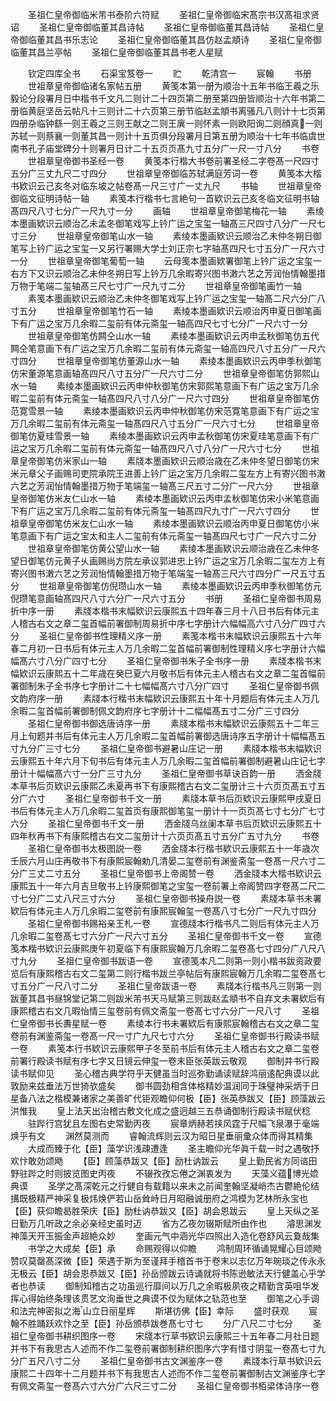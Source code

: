 <!-- { "loadSidebar": true } -->
　　圣祖仁皇帝御临米芾书泰阶六符赋
　　圣祖仁皇帝御临宋髙宗书汉髙祖求贤诏
　　圣祖仁皇帝御临董其昌诗帖
　　圣祖仁皇帝御临董其昌诗帖
　　圣祖仁皇帝御临董其昌书乐志论
　　圣祖仁皇帝御临董其昌仿赵孟頫诗
　　圣祖仁皇帝御临董其昌兰亭帖
　　圣祖仁皇帝御临董其昌书老人星赋











　　钦定四库全书
　　石渠宝笈卷一
　　贮
　　乾清宫一
　　宸翰
　　书册
　　世祖章皇帝御临诸名家帖五册
　　黄笺本第一册为顺治十五年书临王羲之乐毅论分段署月日中楷书千文凡二则计二十四页第二册至第四册皆顺治十六年书第二册临黄庭坚岳云帖凡十三则计二十六页第三册节临赵孟頫书离骚凡八则计十七页第四册杂临钟繇一则王羲之三则王献之二则王廙一则怀素一则欧阳询二则顔真一则苏轼一则蔡襄一则董其昌一则计十五页俱分段署月日第五册为顺治十七年书临虞世南书孔子庙堂碑分十则署月日计二十五页页髙九寸五分广一尺一寸八分
　　书卷
　　世祖章皇帝御书圣经一卷
　　黄笺本行楷大书卷前署圣经二字卷髙一尺四寸五分广三丈九尺二寸四分
　　世祖章皇帝御临苏轼满庭芳词一卷
　　黄笺本大楷书欵识云己亥冬对临东坡之帖卷髙一尺三寸广一丈九尺
　　书轴
　　世祖章皇帝御临文征明诗帖一轴
　　素笺本行楷书七言絶句一首欵识云己亥冬临文征明书轴髙四尺八寸七分广一尺九寸一分
　　画轴
　　世祖章皇帝御笔梅花一轴
　　素绫本墨画欵识云顺治乙未孟冬御笔戏写上钤广运之宝玺一轴髙三尺四寸八分广一尺七寸三分
　　世祖章皇帝御笔山水一轴
　　素绫本墨画欵识云顺治乙未仲冬朔日御笔写上钤广运之宝玺一又另行署赐大学士刘正宗七字轴髙四尺七寸五分广一尺六寸一分
　　世祖章皇帝御笔葡萄一轴
　　云母笺本墨画欵署御笔上钤广运之宝玺一右方下又识云顺治乙未仲冬朔日写上钤万几余暇寄兴图书潄六艺之芳润怡情翰墨措万物于笔端二玺轴髙三尺七寸广一尺九寸二分
　　世祖章皇帝御笔画竹一轴
　　素笺本墨画欵识云顺治乙未仲冬御笔戏写上钤广运之宝玺一轴髙二尺六分广八寸五分
　　世祖章皇帝御笔竹石一轴
　　素绫本墨画欵识云顺治丙申夏日御笔画下有广运之宝万几余暇二玺前有体元斋玺一轴高四尺七寸七分广一尺六寸一分
　　世祖章皇帝御笔仿闗仝山水一轴
　　素绫本墨画欵识云丙申孟秋御笔仿五代闗仝笔意画下有广运之宝万几余暇二玺前有体元斋玺一轴高四尺八寸五分广一尺六寸四分
　　世祖章皇帝御笔仿董源山水一轴
　　素绫本墨画欵识云丙申季秋御笔仿宋董源笔意画轴髙四尺八寸五分广一尺六寸二分
　　世祖章皇帝御笔仿郭熙山水一轴
　　素绫本墨画欵识云丙申仲秋御笔仿宋郭熙笔意画下有广运之宝万几余暇二玺前有体元斋玺一轴髙四尺八寸八分广一尺六寸四分
　　世祖章皇帝御笔仿范寛雪景一轴
　　素绫本墨画欵识云丙申仲秋御笔仿宋范寛笔意画下有广运之宝万几余暇二玺前有体元斋玺一轴髙四尺八寸五分广一尺六寸七分
　　世祖章皇帝御笔仿夏珪雪景一轴
　　素绫本墨画欵识云丙申孟秋御笔仿宋夏珪笔意画下有广运之宝万几余暇二玺前有体元斋玺一轴髙四尺八寸八分广一尺六寸七分
　　世祖章皇帝御笔仿米家山一轴
　　素牋本墨画欵识云顺治歳在乙未仲冬望日御笔仿宋米元章父子画赐司吏院承院王进善上钤广运之宝万几余暇二玺左方上有寄兴图书潄六艺之芳润怡情翰墨措万物于笔端玺一轴髙三尺五寸二分广一尺六分
　　世祖章皇帝御笔仿米友仁山水一轴
　　素绫本墨画欵识云丙申孟秋御笔仿宋小米笔意画下有广运之宝万几余暇二玺前有体元斋玺一轴髙四尺九寸广一尺六寸四分
　　世祖章皇帝御笔仿米友仁山水一轴
　　素绫本墨画欵识云顺治丙申夏日御笔仿小米笔意画下有广运之宝太和主人二玺前有体元斋玺一轴髙四尺七寸广一尺六寸二分
　　世祖章皇帝御笔仿黄公望山水一轴
　　素绫本墨画欵识云顺治歳在乙未仲冬望日御笔仿元黄子乆画赐尚方院左承议郭进忠上钤广运之宝万几余暇二玺左方上有寄兴图书潄六艺之芳润怡情翰墨措万物于笔端玺一轴髙三尺六寸四分广一尺五寸五分
　　世祖章皇帝御笔仿倪瓒山水一轴
　　素绫本墨画欵识云丙申季秋御笔仿元倪瓒笔意画轴髙四尺八寸六分广一尺六寸五分
　　书册
　　圣祖仁皇帝御书周易折中序一册
　　素牋本楷书末幅欵识云康熙五十四年春三月十八日书后有体元主人稽古右文之章二玺首幅前署御制周易折中序七字册计六幅幅高六寸八分广四寸六分
　　圣祖仁皇帝御书性理精义序一册
　　素笺本楷书末幅欵识云康熙五十六年春二月初一日书后有体元主人万几余暇二玺首幅前署御制性理精义序七字册计六幅幅髙六寸八分广四寸七分
　　圣祖仁皇帝御书朱子全书序一册
　　素牋本楷书末幅欵识云康熙五十二年歳在癸巳夏六月敬书后有体元主人稽古右文之章二玺首幅前署御制朱子全书序七字册计二十七幅幅髙六寸八分广四寸
　　圣祖仁皇帝御书佩文韵府序一册
　　素牋本行楷书末幅欵识云康熙五十年十月题后有体元主人万几余暇二玺首幅前署御制佩文韵府序七字册计十二幅幅髙五寸二分广三寸四分
　　圣祖仁皇帝御书御选唐诗序一册
　　素牋本楷书末幅欵识云康熙五十二年三月上旬题并书后有体元主人万几余暇二玺首幅前署御选唐诗序五字册计十幅幅髙五寸九分广三寸七分
　　圣祖仁皇帝御书避暑山庄记一册
　　素牋本楷书末幅欵识云康熙五十年六月下旬书后有体元主人万几余暇二玺首幅前署御制避暑山庄记七字册计十幅幅髙六寸一分广三寸九分
　　圣祖仁皇帝御书草诀百韵一册
　　洒金牋本草书后页欵识云康熙乙未夏再书下有康熙稽古右文二玺册计三十六页页髙五寸五分广六寸
　　圣祖仁皇帝御书千文一册
　　素牋本草书后页欵识云康熙甲戌夏日书后有体元主人万几余暇二玺首页有康熙御笔玺一册计十一页页髙七寸七分广七寸六分
　　圣祖仁皇帝御书千文一册
　　洒金牋乌丝阑本草书后页欵识云康熙五十四年秋再书下有康熙稽古右文二玺册计十六页页髙五寸五分广五寸九分
　　书卷
　　圣祖仁皇帝御书太极图説一卷
　　洒金牋本行楷书欵识云康熙五十一年歳次壬辰六月山庄再敬书下有康熙宸翰勅几清晏二玺卷前有渊鉴斋玺一卷髙一尺六寸二分广三丈二寸五分
　　圣祖仁皇帝御书上帝阁赞一卷
　　洒金牋本大楷书欵识云康熙五十一年六月吉旦敬书上钤康熙御笔之宝玺一卷前署上帝阁赞四字卷髙二尺二寸七分广二丈八尺三寸六分
　　圣祖仁皇帝御书操舟説一卷
　　素牋本草书未署欵后有体元主人万几余暇二玺卷前有康熙宸翰玺一卷髙八寸七分广一尺九寸四分
　　圣祖仁皇帝御书赐裕亲王札一卷
　　宣德牋本行楷书凡二则后有体元主人万几余暇二玺卷髙七寸六分广一尺六寸五分
　　圣祖仁皇帝御书千文一卷
　　宣德笺本楷书欵识云康熙庚午初夏临下有康熙宸翰万几余暇二玺卷髙七寸四分广八尺八寸九分
　　圣祖仁皇帝御书跋语一卷
　　宣德笺本凡二则第一则小楷书跋资政要览后有康熙稽古右文二玺第二则行楷书跋兰亭帖后有康熙宸翰万几余暇二玺卷髙七寸五分广一尺八寸二分
　　圣祖仁皇帝跋语一卷
　　素牋本行楷书凡三则第一则跋董其昌书昼锦堂记第二则跋米芾书天马赋第三则跋赵孟頫书不自弃文未署欵后有康熙稽古右文几暇怡情三玺卷前有佩文斋玺一卷髙七寸六分广一尺八寸
　　圣祖仁皇帝御书长夀星赋一卷
　　素绫本行书未署欵后有康熙宸翰稽古右文之章二玺卷前有渊鉴斋玺一卷髙一尺一寸广九尺七寸六分
　　圣祖仁皇帝御书行殿读书赋一卷
　　素笺本行书欵识云康熙甲子冬至前书后有体元主人稽古右文之章二玺卷前署行殿读书赋有序七字又日镜云伸玺一卷末臣张英跋云敬观
　　御制并书行殿读书赋仰见
　　圣心稽古典学符乎天健虽当时巡弥勤诵读赋辞鸿丽逺配典谟以此敦励来兹垂法万世猗欤盛矣
　　御书圆劲相含体格精妙温润同于珠璧神采炳于日星备八法之楷模兼诸家之美善旷代钜观瞻仰何极【臣】张英恭跋又【臣】顾藻跋云洪惟我
　　皇上法天出治稽古敷文化成之盛迥越三五恭诵御制行殿读书赋伏稔
　　驻跸行宫犹且左图右史常勤丙夜
　　宸章炳赫若挟风霆于尺幅飞泉瀑于毫端焕乎有文
　　渊然莫测而
　　睿翰流辉则云汉为昭日星垂丽彚众体而得其精集
　　大成而臻于化【臣】藻学识浅疎遭逢
　　圣主瞻仰光华眞千载一时之遇敬抒欢忭敢効颂飏
　　【臣】顾藻恭跋又【臣】励杜讷跋云
　　皇上勤民省方同谘田野驻跸之时则披览图史丙夜
　　不辍孜孜忘倦之渊衷发为
　　天藻义蕴博光嫓典谟
　　圣学之髙深乾元之行健自有载籍以来未之前闻奎翰坚凝峭杰古鬱絶伦结搆既极精严神采复极炜焕俨若山岳耸峙日月昭融诚册府之鸿模为艺林所永宝也【臣】获仰瞻曷胜荣庆【臣】励杜讷恭跋又【臣】胡会恩跋云
　　皇上天纵之圣日勤万几听政之余必亲经史虽时迈
　　省方乙夜勿辍斯赋所由作也
　　濬思渊发神藻天开玉振金声超絶众妙
　　奎画元气中涵光华四照出入造化卷舒风云夐哉集
　　书学之大成矣【臣】承
　　命赐观得以仰瞻
　　鸿制周环循诵晃耀心目颂飏赞叹莫罄髙深微【臣】荣遇于斯为至谨拜手稽首书于卷末以志亿万年琬琰之传永永无极云【臣】胡会恩恭跋又【臣】孙岳颁跋云诗诵就将书陈逊敏法天行健盖心乎学者也恭读
　　御制知稽古之功虽巡行靡间以万几之余暇极夙夜之精勤含英咀华发挥心得始终条理该贯艺文洵垂世之典谟不仅为赋体之轨范也至
　　御笔之心手调和法完神密拟之海山立日丽星辉
　　斯堪彷佛【臣】幸际
　　盛时获观
　　宸翰不胜踊跃欢忭之至【臣】孙岳颁恭跋巻髙七寸七
　　分广八尺二寸七分
　　圣祖仁皇帝御书耕织图序一卷
　　宋牋本行草书欵识云康熙三十五年春二月社日题并书下有我思古人述而不作二玺卷前署御制耕织图序六字有惜寸阴玺一卷髙七寸九分广五尺八寸二分
　　圣祖仁皇帝御书古文渊鉴序一卷
　　素牋本行草书欵识云康熙二十四年十二月题并书下有我思古人述而不作二玺卷前署御制古文渊鉴序七字有佩文斋玺一卷髙六寸六分广六尺三寸二分
　　圣祖仁皇帝御书栢梁体诗序一卷
